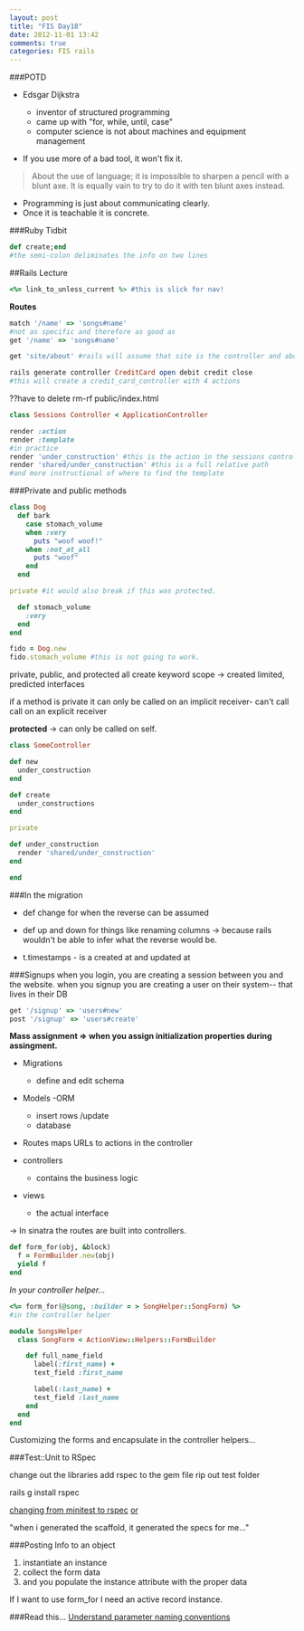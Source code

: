 ```yaml
---
layout: post
title: "FIS Day18"
date: 2012-11-01 13:42
comments: true
categories: FIS rails
---
```

###POTD
- Edsgar Dijkstra
  - inventor of structured programming
  - came up with "for, while, until, case"
  - computer science is not about machines and equipment management
 
 - If you use more of a bad tool, it won't fix it.
  >About the use of language; it is impossible to sharpen a pencil with a blunt axe. It is equally vain to try to do it with ten blunt axes instead.
       
  - Programming is just about communicating clearly.
  - Once it is teachable it is concrete.

###Ruby Tidbit
```ruby Semi-Colon Deliminates a Line
def create;end
#the semi-colon deliminates the info on two lines
```

##Rails Lecture
```ruby link to unless current
<%= link_to_unless_current %> #this is slick for nav!
```

**Routes**
```ruby Routes File
match '/name' => 'songs#name'
#not as specific and therefore as good as
get '/name' => 'songs#name'

get 'site/about' #rails will assume that site is the controller and about is the action
```

```ruby Generate a Controller
rails generate controller CreditCard open debit credit close
#this will create a credit_card_controller with 4 actions
```
??have to delete rm-rf public/index.html

```ruby Rendering Templates
class Sessions Controller < ApplicationController

render :action
render :template
#in practice
render 'under_construction' #this is the action in the sessions controller
render 'shared/under_construction' #this is a full relative path
#and more instructional of where to find the template
```

###Private and public methods
```ruby Private Method e.g.
class Dog
  def bark
    case stomach_volume
    when :very
      puts "woof woof!"
    when :not_at_all
      puts "woof"
    end
  end

private #it would also break if this was protected.

  def stomach_volume
    :very
  end
end

fido = Dog.new
fido.stomach_volume #this is not going to work.
```
private, public, and protected all create keyword scope -> created limited, predicted interfaces

if a method is private it can only be called on an implicit receiver- can't call call on an explicit receiver

**protected** -> can only be called on self.

```ruby When Private Methods Become Useful in the Controller
class SomeController

def new
  under_construction
end

def create
  under_constructions
end

private

def under_construction
  render 'shared/under_construction'
end

end
```

###In the migration
  - def change for when the reverse can be assumed
  - def up and down for things like renaming columns -> because rails wouldn't be able to infer what the reverse would be.

  - t.timestamps - is a created at and updated at

###Signups
when you login, you are creating a session between you and the website.
when you signup you are creating a user on their system-- that lives in their DB
```ruby Routes
get '/signup' => 'users#new'
post '/signup' => 'users#create'
```

**Mass assignment => when you assign initialization properties during assingment.**

- Migrations 
  - define and edit schema

- Models -ORM
  - insert rows /update
  - database

- Routes
  maps URLs to actions in the controller

- controllers
  - contains the business logic

- views
  - the actual interface

-> In sinatra the routes are built into controllers.

```ruby This must be how form_for works
def form_for(obj, &block)
  f = FormBuilder.new(obj)
  yield f
end
```

*In your controller helper...*
```ruby Rolling My Own Form Builder
<%= form_for(@song, :builder = > SongHelper::SongForm) %>
#in the controller helper

module SongsHelper
  class SongForm < ActionView::Helpers::FormBuilder

    def full_name_field
      label(:first_name) + 
      text_field :first_name

      label(:last_name) + 
      text_field :last_name
    end
  end
end
```
Customizing the forms and encapsulate in the controller helpers...

###Test::Unit to RSpec

change out the libraries
add rspec to the gem file
rip out test folder

rails g install rspec

[changing from minitest to rspec](http://stackoverflow.com/questions/9884033/ruby-on-rails-switch-from-test-unit-to-rspec) [or](http://stackoverflow.com/questions/5072662/how-to-remove-unit-test-and-replace-it-with-rspec)


"when i generated the scaffold, it generated the specs for me..."

###Posting Info to an object
1. instantiate an instance
2. collect the form data
3. and you populate the instance attribute with the proper data

If I want to use form_for I need an active record instance.

###Read this...
[Understand parameter naming conventions](http://guides.rubyonrails.org/v2.3.11/form_helpers.html#understanding-parameter-naming-conventions)
